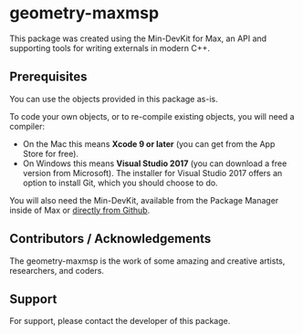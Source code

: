 # geometry-maxmsp
This package was created using the Min-DevKit for Max, an API and supporting tools for writing externals in modern C++.

## Prerequisites

You can use the objects provided in this package as-is.

To code your own objects, or to re-compile existing objects, you will need a compiler:

* On the Mac this means **Xcode 9 or later** (you can get from the App Store for free). 
* On Windows this means **Visual Studio 2017** (you can download a free version from Microsoft). The installer for Visual Studio 2017 offers an option to install Git, which you should choose to do.

You will also need the Min-DevKit, available from the Package Manager inside of Max or [directly from Github](https://github.com/Cycling74/min-devkit).


## Contributors / Acknowledgements

The geometry-maxmsp is the work of some amazing and creative artists, researchers, and coders.

## Support

For support, please contact the developer of this package.
